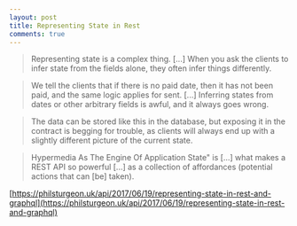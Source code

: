 ```yaml
---
layout: post
title: Representing State in Rest
comments: true
---
```


> Representing state is a complex thing. [...] When you ask the clients to infer state from the fields alone, they often infer things differently. 

> We tell the clients that if there is no paid date, then it has not been paid, and the same logic applies for sent. [...] Inferring states from dates or other arbitrary fields is awful, and it always goes wrong. 

> The data can be stored like this in the database, but exposing it in the contract is begging for trouble, as clients will always end up with a slightly different picture of the current state.

> Hypermedia As The Engine Of Application State" is [...] what makes a REST API so powerful [...] as a collection of affordances (potential actions that can [be] taken).

[https://philsturgeon.uk/api/2017/06/19/representing-state-in-rest-and-graphql](https://philsturgeon.uk/api/2017/06/19/representing-state-in-rest-and-graphql)
